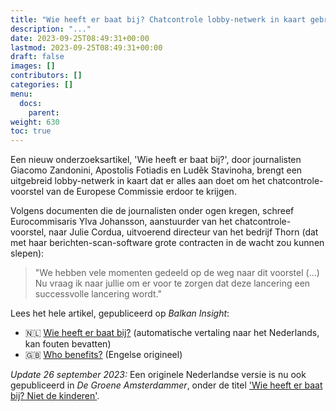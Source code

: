```yaml
---
title: "Wie heeft er baat bij? Chatcontrole lobby-netwerk in kaart gebracht"
description: "..."
date: 2023-09-25T08:49:31+00:00
lastmod: 2023-09-25T08:49:31+00:00
draft: false
images: []
contributors: []
categories: []
menu:
  docs:
    parent: 
weight: 630
toc: true
---
```


Een nieuw onderzoeksartikel, 'Wie heeft er baat bij?', door journalisten Giacomo Zandonini, Apostolis Fotiadis en Luděk Stavinoha, brengt een uitgebreid lobby-netwerk in kaart dat er alles aan doet om het chatcontrole-voorstel van de Europese Commissie erdoor te krijgen.

Volgens documenten die de journalisten onder ogen kregen, schreef Eurocommisaris Ylva Johansson, aanstuurder van het chatcontrole-voorstel, naar Julie Cordua, uitvoerend directeur van het bedrijf Thorn (dat met haar berichten-scan-software grote contracten in de wacht zou kunnen slepen):

> "We hebben vele momenten gedeeld op de weg naar dit voorstel (...) Nu vraag ik naar jullie om er voor te zorgen dat deze lancering een successvolle lancering wordt."

Lees het hele artikel, gepubliceerd op *Balkan Insight*:
- 🇳🇱 [Wie heeft er baat bij?](https://balkaninsight-com.translate.goog/2023/09/25/who-benefits-inside-the-eus-fight-over-scanning-for-child-sex-content/?_x_tr_sl=en&_x_tr_tl=nl) (automatische vertaling naar het Nederlands, kan fouten bevatten)
- 🇬🇧 [Who benefits?](https://balkaninsight.com/2023/09/25/who-benefits-inside-the-eus-fight-over-scanning-for-child-sex-content/) (Engelse origineel)




*Update 26 september 2023:* Een originele Nederlandse versie is nu ook gepubliceerd in *De Groene Amsterdammer*, onder de titel ['Wie heeft er baat bij? Niet de kinderen'](https://www.groene.nl/artikel/wie-heeft-hier-baat-bij-niet-de-kinderen).